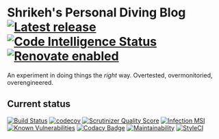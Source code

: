 # Shrikeh's Personal Diving Blog [![Latest release](https://img.shields.io/github/v/release/shrikeh/scuba-diving?include_prereleases)](https://github.com/shrikeh/scuba-diving/releases/) [![Code Intelligence Status](https://scrutinizer-ci.com/g/shrikeh/scuba-diving/badges/code-intelligence.svg?b=master)](https://scrutinizer-ci.com/code-intelligence) [![Renovate enabled](https://img.shields.io/badge/renovate-enabled-brightgreen.svg)](https://renovatebot.com/)

An experiment in doing things the *right* way. Overtested, overmonitoried, overengineered.
## Current status
[![Build Status](https://travis-ci.com/shrikeh/scuba-diving.svg?branch=develop)](https://travis-ci.com/shrikeh/scuba-diving)
[![codecov](https://codecov.io/gh/shrikeh/scuba-diving/branch/develop/graph/badge.svg)](https://codecov.io/gh/shrikeh/scuba-divinge)
[![Scrutinizer Quality Score](https://scrutinizer-ci.com/g/shrikeh/scuba-diving/badges/quality-score.png)](https://scrutinizer-ci.com/g/shrikeh/scuba-diving/)
[![Infection MSI](https://badge.stryker-mutator.io/github.com/shrikeh/scuba-diving/develop?style=flat)](https://infection.github.io)
[![Known Vulnerabilities](https://snyk.io/test/github/shrikeh/scuba-diving/develop/badge.svg)](https://snyk.io/test/github/shrikeh/scuba-diving)
[![Codacy Badge](https://api.codacy.com/project/badge/Grade/5a42f7674b7e43a78b95103445a18a20)](https://www.codacy.com/manual/barney/scuba-diving)
[![Maintainability](https://api.codeclimate.com/v1/badges/c13dd7fbb2f178b0d8d3/maintainability)](https://codeclimate.com/github/shrikeh/scuba-diving/maintainability)
[![StyleCI](https://github.styleci.io/repos/236858731/shield?style=flat)](https://styleci.io/repos/236858731)
